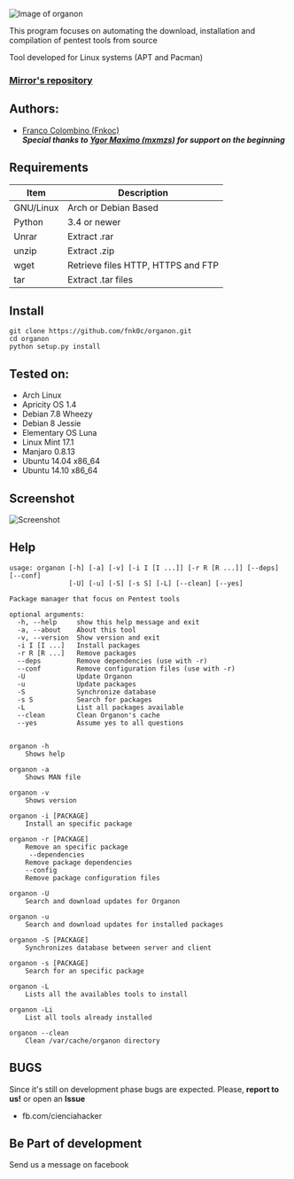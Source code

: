 ![Image of organon](https://i.imgur.com/VvoUkMP.jpg)

This program focuses on automating the download, installation and compilation of pentest tools from source

Tool developed for Linux systems (APT and Pacman)

### [Mirror's repository](https://github.com/fnk0c/organon-packages)  

Authors:
--------
* [Franco Colombino (Fnkoc)](https://github.com/fnk0c)  
***Special thanks to [Ygor Maximo (mxmzs)](https://github.com/maximozsec) for support on the beginning***

Requirements
-------------
|Item|Description|
|------|-------------|
|GNU/Linux |Arch or Debian Based|
|Python|3.4 or newer|
|Unrar|Extract .rar|
|unzip|Extract .zip|
|wget|Retrieve files HTTP, HTTPS and FTP|
|tar|Extract .tar files|

Install
-------
	git clone https://github.com/fnk0c/organon.git
	cd organon
	python setup.py install

Tested on:
----------
* Arch Linux
* Apricity OS 1.4
* Debian 7.8 Wheezy
* Debian 8 Jessie
* Elementary OS Luna
* Linux Mint 17.1
* Manjaro 0.8.13
* Ubuntu 14.04 x86_64
* Ubuntu 14.10 x86_64

Screenshot
----------
![Screenshot](http://i.imgur.com/xjBVGMG.png)

Help
----
```
usage: organon [-h] [-a] [-v] [-i I [I ...]] [-r R [R ...]] [--deps] [--conf]
               [-U] [-u] [-S] [-s S] [-L] [--clean] [--yes]

Package manager that focus on Pentest tools

optional arguments:
  -h, --help     show this help message and exit
  -a, --about    About this tool
  -v, --version  Show version and exit
  -i I [I ...]   Install packages
  -r R [R ...]   Remove packages
  --deps         Remove dependencies (use with -r)
  --conf         Remove configuration files (use with -r)
  -U             Update Organon
  -u             Update packages
  -S             Synchronize database
  -s S           Search for packages
  -L             List all packages available
  --clean        Clean Organon's cache
  --yes          Assume yes to all questions


organon -h
	Shows help

organon -a
	Shows MAN file

organon -v 
	Shows version

organon -i [PACKAGE]
	Install an specific package

organon -r [PACKAGE]
  	Remove an specific package
 	 --dependencies
  	Remove package dependencies
  	--config
  	Remove package configuration files

organon -U
	Search and download updates for Organon

organon -u
	Search and download updates for installed packages

organon -S [PACKAGE]
	Synchronizes database between server and client

organon -s [PACKAGE]
	Search for an specific package

organon -L
	Lists all the availables tools to install

organon -Li
	List all tools already installed

organon --clean
	Clean /var/cache/organon directory
```

BUGS
----
Since it's still on development phase bugs are expected. Please, **report to us!** or open an **Issue**
* fb.com/cienciahacker

Be Part of development
----------------------
Send us a message on facebook
